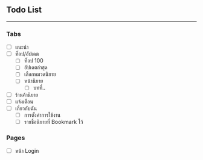 ## Todo List
---
### Tabs
 * [ ] แนะนำ
 * [ ] ท็อป/อัปเดต
   * [ ] ท็อป 100
   * [ ] อัปเดตล่าสุด
   * [ ] เลือกหมวดนิยาย
   * [ ] หน้านิยาย
     * [ ] บทที่..
 * [ ] ร้านค้านิยาย
 * [ ] แจ้งเตือน
 * [ ] เกี่ยวกับฉัน
   * [ ] การตั้งค่าการใช้งาน
   * [ ] รายชื่อนิยายที่ Bookmark ไว้
### Pages
* [ ] หน้า Login 